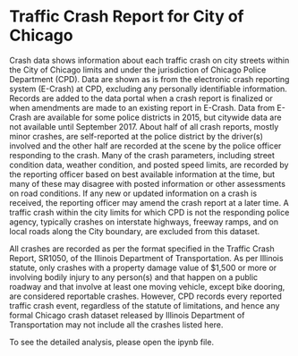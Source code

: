 # Traffic Crash Report for City of Chicago 

Crash data shows information about each traffic crash on city streets within the City of Chicago limits and under the jurisdiction of Chicago Police Department (CPD). Data are shown as is from the electronic crash reporting system (E-Crash) at CPD, excluding any personally identifiable information. Records are added to the data portal when a crash report is finalized or when amendments are made to an existing report in E-Crash. Data from E-Crash are available for some police districts in 2015, but citywide data are not available until September 2017. About half of all crash reports, mostly minor crashes, are self-reported at the police district by the driver(s) involved and the other half are recorded at the scene by the police officer responding to the crash. Many of the crash parameters, including street condition data, weather condition, and posted speed limits, are recorded by the reporting officer based on best available information at the time, but many of these may disagree with posted information or other assessments on road conditions. If any new or updated information on a crash is received, the reporting officer may amend the crash report at a later time. A traffic crash within the city limits for which CPD is not the responding police agency, typically crashes on interstate highways, freeway ramps, and on local roads along the City boundary, are excluded from this dataset.

All crashes are recorded as per the format specified in the Traffic Crash Report, SR1050, of the Illinois Department of Transportation. As per Illinois statute, only crashes with a property damage value of $1,500 or more or involving bodily injury to any person(s) and that happen on a public roadway and that involve at least one moving vehicle, except bike dooring, are considered reportable crashes. However, CPD records every reported traffic crash event, regardless of the statute of limitations, and hence any formal Chicago crash dataset released by Illinois Department of Transportation may not include all the crashes listed here.
 
 
To see the detailed analysis, please open the ipynb file. 
